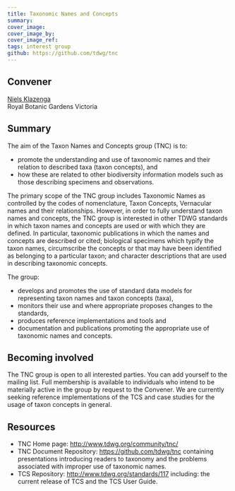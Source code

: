 ```yaml
---
title: Taxonomic Names and Concepts
summary: 
cover_image: 
cover_image_by: 
cover_image_ref: 
tags: interest group
github: https://github.com/tdwg/tnc
---
```


## Convener

[Niels Klazenga](mailto:Niels.Klazenga@rbg.vic.gov.au)  
Royal Botanic Gardens Victoria

## Summary

The aim of the Taxon Names and Concepts group (TNC) is to:

* promote the understanding and use of taxonomic names and their relation to described taxa (taxon concepts), and
* how these are related to other biodiversity information models such as those describing specimens and observations.

The primary scope of the TNC group includes Taxonomic Names as controlled by the codes of nomenclature, Taxon Concepts, Vernacular names and their relationships. However, in order to fully understand taxon names and concepts, the TNC group is interested in other TDWG standards in which taxon names and concepts are used or with which they are defined. In particular, taxonomic publications in which the names and concepts are described or cited; biological specimens which typify the taxon names, circumscribe the concepts or that may have been identified as belonging to a particular taxon; and character descriptions that are used in describing taxonomic concepts.

The group:

* develops and promotes the use of standard data models for representing taxon names and taxon concepts (taxa),
* monitors their use and where appropriate proposes changes to the standards,
* produces reference implementations and tools and
* documentation and publications promoting the appropriate use of taxonomic names and concepts.

## Becoming involved

The TNC group is open to all interested parties. You can add yourself to the mailing list. Full membership is available to individuals who intend to be materially active in the group by request to the Convener. We are currently seeking reference implementations of the TCS and case studies for the usage of taxon concepts in general.

## Resources

* TNC Home page: <http://www.tdwg.org/community/tnc/>
* TNC Document Repository: <https://github.com/tdwg/tnc> containing presentations introducing readers to taxonomy and the problems associated with improper use of taxonomic names.
* TCS Repository: <http://www.tdwg.org/standards/117> including: the current release of TCS and the TCS User Guide.
